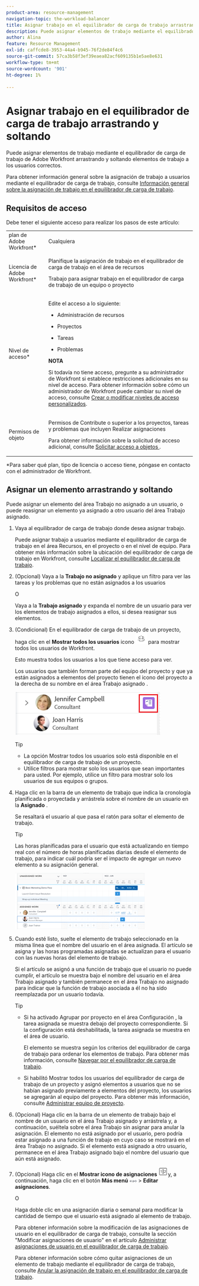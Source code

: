 ```yaml
---
product-area: resource-management
navigation-topic: the-workload-balancer
title: Asignar trabajo en el equilibrador de carga de trabajo arrastrando y soltando
description: Puede asignar elementos de trabajo mediante el equilibrador de carga de trabajo de Adobe Workfront arrastrando y soltando elementos de trabajo a los usuarios correctos.
author: Alina
feature: Resource Management
exl-id: caffcde8-3953-44a4-b945-76f2de84f4c6
source-git-commit: 57ca3b58f3ef39eaea82acf609135b1e5ae8e631
workflow-type: tm+mt
source-wordcount: '901'
ht-degree: 1%

---
```


# Asignar trabajo en el equilibrador de carga de trabajo arrastrando y soltando

<!--remove production and preview preferences at release-->

Puede asignar elementos de trabajo mediante el equilibrador de carga de trabajo de Adobe Workfront arrastrando y soltando elementos de trabajo a los usuarios correctos.

Para obtener información general sobre la asignación de trabajo a usuarios mediante el equilibrador de carga de trabajo, consulte [Información general sobre la asignación de trabajo en el equilibrador de carga de trabajo](../../resource-mgmt/workload-balancer/assign-work-in-workload-balancer.md).

## Requisitos de acceso

Debe tener el siguiente acceso para realizar los pasos de este artículo:

<table style="table-layout:auto"> 
 <col> 
 <col> 
 <tbody> 
  <tr> 
   <td role="rowheader">plan de Adobe Workfront*</td> 
   <td> <p>Cualquiera </p> </td> 
  </tr> 
  <tr> 
   <td role="rowheader">Licencia de Adobe Workfront*</td> 
   <td> <p>Planifique la asignación de trabajo en el equilibrador de carga de trabajo en el área de recursos</p>
   <p>Trabajo para asignar trabajo en el equilibrador de carga de trabajo de un equipo o proyecto</p>
 </td> 
  </tr> 
  <tr> 
   <td role="rowheader">Nivel de acceso*</td> 
   <td> <p>Edite el acceso a lo siguiente:</p> 
    <ul> 
     <li> <p>Administración de recursos</p> </li> 
     <li> <p>Proyectos</p> </li> 
     <li> <p>Tareas</p> </li> 
     <li> <p>Problemas</p> </li> 
    </ul> <p><b>NOTA</b>

Si todavía no tiene acceso, pregunte a su administrador de Workfront si establece restricciones adicionales en su nivel de acceso. Para obtener información sobre cómo un administrador de Workfront puede cambiar su nivel de acceso, consulte <a href="../../administration-and-setup/add-users/configure-and-grant-access/create-modify-access-levels.md" class="MCXref xref">Crear o modificar niveles de acceso personalizados</a>.</p> </td>
</tr> 
  <tr> 
   <td role="rowheader">Permisos de objeto</td> 
   <td> <p>Permisos de Contribute o superior a los proyectos, tareas y problemas que incluyen Realizar asignaciones</p> <p>Para obtener información sobre la solicitud de acceso adicional, consulte <a href="../../workfront-basics/grant-and-request-access-to-objects/request-access.md" class="MCXref xref">Solicitar acceso a objetos </a>.</p> </td> 
  </tr> 
 </tbody> 
</table>

&#42;Para saber qué plan, tipo de licencia o acceso tiene, póngase en contacto con el administrador de Workfront.

## Asignar un elemento arrastrando y soltando

Puede asignar un elemento del área Trabajo no asignado a un usuario, o puede reasignar un elemento ya asignado a otro usuario del área Trabajo asignado.

1. Vaya al equilibrador de carga de trabajo donde desea asignar trabajo.

   Puede asignar trabajo a usuarios mediante el equilibrador de carga de trabajo en el área Recursos, en el proyecto o en el nivel de equipo. Para obtener más información sobre la ubicación del equilibrador de carga de trabajo en Workfront, consulte [Localizar el equilibrador de carga de trabajo](../../resource-mgmt/workload-balancer/locate-workload-balancer.md).

1. (Opcional) Vaya a la **Trabajo no asignado** y aplique un filtro para ver las tareas y los problemas que no están asignados a los usuarios

   O

   Vaya a la **Trabajo asignado** y expanda el nombre de un usuario para ver los elementos de trabajo asignados a ellos, si desea reasignar sus elementos.

1. (Condicional) En el equilibrador de carga de trabajo de un proyecto, haga clic en el **Mostrar todos los usuarios** icono ![](assets/show-all-users-icon-project-workload-balancer.png) para mostrar todos los usuarios de Workfront.

   Esto muestra todos los usuarios a los que tiene acceso para ver.

   Los usuarios que también forman parte del equipo del proyecto y que ya están asignados a elementos del proyecto tienen el icono del proyecto a la derecha de su nombre en el área Trabajo asignado .

   ![](assets/user-on-the-project-indicator-highlighted-project-workload-balancer.png)


   >[!TIP]
   >
   >* La opción Mostrar todos los usuarios solo está disponible en el equilibrador de carga de trabajo de un proyecto.
   >* Utilice filtros para mostrar solo los usuarios que sean importantes para usted. Por ejemplo, utilice un filtro para mostrar solo los usuarios de sus equipos o grupos.




1. Haga clic en la barra de un elemento de trabajo que indica la cronología planificada o proyectada y arrástrela sobre el nombre de un usuario en la **Asignado** .

   Se resaltará el usuario al que pasa el ratón para soltar el elemento de trabajo.

   >[!TIP]
   >
   >Las horas planificadas para el usuario que está actualizando en tiempo real con el número de horas planificadas diarias desde el elemento de trabajo, para indicar cuál podría ser el impacto de agregar un nuevo elemento a su asignación general.

   ![](assets/drag-drop-item-from-unassigned-to-assigned-wb-nwe-350x152.png)

1. Cuando esté listo, suelte el elemento de trabajo seleccionado en la misma línea que el nombre del usuario en el área asignada. El artículo se asigna y las horas programadas asignadas se actualizan para el usuario con las nuevas horas del elemento de trabajo.

   Si el artículo se asignó a una función de trabajo que el usuario no puede cumplir, el artículo se muestra bajo el nombre del usuario en el área Trabajo asignado y también permanece en el área Trabajo no asignado para indicar que la función de trabajo asociada a él no ha sido reemplazada por un usuario todavía.

   >[!TIP]
   >
   >* Si ha activado Agrupar por proyecto en el área Configuración , la tarea asignada se muestra debajo del proyecto correspondiente. Si la configuración está deshabilitada, la tarea asignada se muestra en el área de usuario.
      >
      >
      >     El elemento se muestra según los criterios del equilibrador de carga de trabajo para ordenar los elementos de trabajo. Para obtener más información, consulte [Navegar por el equilibrador de carga de trabajo](../../resource-mgmt/workload-balancer/navigate-the-workload-balancer.md).
   >
   >
   >* Si habilitó Mostrar todos los usuarios del equilibrador de carga de trabajo de un proyecto y asignó elementos a usuarios que no se habían asignado previamente a elementos del proyecto, los usuarios se agregarán al equipo del proyecto. Para obtener más información, consulte [Administrar equipo de proyecto](../../manage-work/projects/planning-a-project/manage-project-team.md).



1. (Opcional) Haga clic en la barra de un elemento de trabajo bajo el nombre de un usuario en el área Trabajo asignado y arrástrela y, a continuación, suéltela sobre el área Trabajo sin asignar para anular la asignación. El elemento no está asignado por el usuario, pero podría estar asignado a una función de trabajo en cuyo caso se mostrará en el área Trabajo no asignado. Si el elemento está asignado a otro usuario, permanece en el área Trabajo asignado bajo el nombre del usuario que aún está asignado.
1. (Opcional) Haga clic en el **Mostrar icono de asignaciones** ![](assets/show-allocations-icon-small.png)y, a continuación, haga clic en el botón **Más menú** ![](assets/qs-more-menu.png) > **Editar asignaciones**.

   <!--
   (make sure these are still called this, and that the icon has not changed)
   -->
   O

   Haga doble clic en una asignación diaria o semanal para modificar la cantidad de tiempo que el usuario está asignado al elemento de trabajo.

   Para obtener información sobre la modificación de las asignaciones de usuario en el equilibrador de carga de trabajo, consulte la sección &quot;Modificar asignaciones de usuario&quot; en el artículo [Administrar asignaciones de usuario en el equilibrador de carga de trabajo](../../resource-mgmt/workload-balancer/manage-user-allocations-workload-balancer.md).

   Para obtener información sobre cómo quitar asignaciones de un elemento de trabajo mediante el equilibrador de carga de trabajo, consulte [Anular la asignación de trabajo en el equilibrador de carga de trabajo](../../resource-mgmt/workload-balancer/unassign-work-in-workload-balancer.md).

